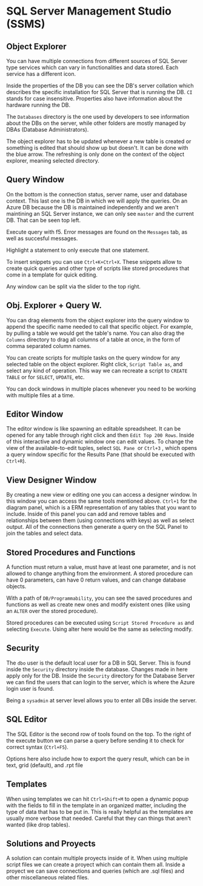 # SQL Server Management Studio (SSMS)

## Object Explorer

You can have multiple connections from different sources of SQL Server type services which can vary in functionalities and data stored. Each service has a different icon.

Inside the properties of the DB you can see the DB's server collation which describes the specific installation for SQL Server that is running the DB. `CI` stands for case insensitive. Properties also have information about the hardware running the DB.

The `Databases` directory is the one used by developers to see information about the DBs on the server, while other folders are mostly managed by DBAs (Database Administrators).

The object explorer has to be updated whenever a new table is created or something is edited that should show up but doesn't. It can be done with the blue arrow. The refreshing is only done on the context of the object explorer, meaning selected directory.

## Query Window

On the bottom is the connection status, server name, user and database context. This last one is the DB in which we will apply the queries. On an Azure DB because the DB is maintained independently and we aren't maintining an SQL Server instance, we can only see `master` and the current DB. That can be seen top left.

Execute query with f5. Error messages are found on the `Messages` tab, as well as succesful messages.

Highlight a statement to only execute that one statement.

To insert snippets you can use `Ctrl+K+Ctrl+X`. These snippets allow to create quick queries and other type of scripts like stored procedures that come in a template for quick editing.

Any window can be split via the slider to the top right.

## Obj. Explorer + Query W.

You can drag elements from the object explorer into the query window to append the specific name needed to call that specific object. For example, by pulling a table we would get the table's name. You can also drag the `Columns` directory to drag all columns of a table at once, in the form of comma separated column names.

You can create scripts for multiple tasks on the query window for any selected table on the object explorer. Right click, `Script Table as`, and select any kind of operation. This way we can recreate a script to `CREATE TABLE` or for `SELECT`, `UPDATE`, etc.

You can dock windows in multiple places whenever you need to be working with multiple files at a time.

## Editor Window

The editor window is like spawning an editable spreadsheet. It can be opened for any table through right click and then `Edit Top 200 Rows`. Inside of this interactive and dynamic window one can edit values. To change the view of the available-to-edit tuples,  select `SQL Pane`  or `Ctrl+3` , which opens a query window specific for the Results Pane (that should be executed with `Ctrl+R`).

## View Designer Window

By creating a new view or editing one you can access a designer window. In this window you can access the same tools mentioned above. `Ctrl+1` for the diagram panel, which is a ERM representation of any tables that you want to include. Inside of this panel you can add and remove tables and relationships between them (using connections with keys) as well as select output. All of the connections then generate a query on the SQL Panel to join the tables and select data.

## Stored Procedures and Functions

A function must return a value, must have at least one parameter, and is not allowed to change anything from the environment. A stored procedure can have 0 parameters, can have 0 return values, and can change database objects.

With a path of `DB/Programmability`, you can see the saved procedures and functions as well as create new ones and modify existent ones (like using an `ALTER` over the stored procedure).

Stored procedures can be executed using `Script Stored Procedure as` and selecting `Execute`. Using alter here would be the same as selecting modify.

## Security

The `dbo` user is the default local user for a DB in SQL Server. This is found inside the `Security` directory inside the database. Changes made in here apply only for the DB. Inside the `Security` directory for the Database Server we can find the users that can login to the server, which is where the Azure login user is found.

Being a `sysadmin` at server level allows you to enter all DBs inside the server.

## SQL Editor

The SQL Editor is the second row of tools found on the top. To the right of the execute button we can parse a query before sending it to check for correct syntax (`Ctrl+F5`).

Options here also include how to export the query result, which can be in text, grid (default), and .rpt file

## Templates

When using templates we can hit `Ctrl+Shift+M` to open a dynamic popup with the fields to fill in the template in an organized matter, including the type of data that has to be put in. This is really helpful as the templates are usually more verbose that needed. Careful that they can things that aren't wanted (like drop tables).

## Solutions and Proyects

A solution can contain multiple proyects inside of it. When using multiple script files we can create a proyect which can contain them all. Inside a proyect we can save connections and queries (which are .sql files) and other miscellaneous related files.
